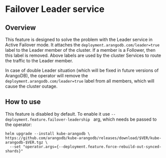 # Failover Leader service

## Overview

This feature is designed to solve the problem with the Leader service in Active Failover mode.
It attaches the `deployment.arangodb.com/leader=true` label to the Leader member of the cluster.
If a member is a Follower, then this label is removed.
Above labels are used by the cluster Services to route the traffic to the Leader member.

In case of double Leader situation (which will be fixed in future versions of ArangoDB), 
the operator will remove the `deployment.arangodb.com/leader=true` label from all members, 
which will cause the cluster outage.

## How to use

This feature is disabled by default.
To enable it use `--deployment.feature.failover-leadership ` arg, which needs be passed to the operator:

```shell
helm upgrade --install kube-arangodb \
https://github.com/arangodb/kube-arangodb/releases/download/$VER/kube-arangodb-$VER.tgz \
  --set "operator.args={--deployment.feature.force-rebuild-out-synced-shards}"
```
